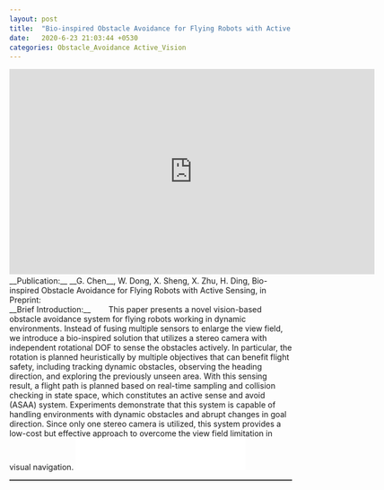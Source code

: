 ```yaml
---  
layout: post  
title:  "Bio-inspired Obstacle Avoidance for Flying Robots with Active Sensing"  
date:   2020-6-23 21:03:44 +0530  
categories: Obstacle_Avoidance Active_Vision 
---   
```

<center>
	<iframe width="651" height="366" src="https://www.youtube.com/embed/nkbnfcaqJ0g" frameborder="0" allow="accelerometer; autoplay; clipboard-write; encrypted-media; gyroscope; picture-in-picture" allowfullscreen></iframe>
</center>  
<!-- <img style="float: right;" src="/assets/head_quad.jpg" width="30%">  -->  
<!-- <iframe src="http://www.fufuok.com/" id="iframepage" name="iframepage" frameBorder=0 scrolling=no width="100%" onLoad="iFrameHeight()" ></iframe> -->
__Publication:__  
__G. Chen__, W. Dong, X. Sheng, X. Zhu, H. Ding, Bio-inspired Obstacle Avoidance for Flying Robots with Active Sensing, in Preprint: <https://arxiv.org/abs/2010.04977> <br>
__Brief Introduction:__   
&ensp;&ensp;&ensp;&ensp;This paper presents a novel vision-based obstacle avoidance system for flying robots working in dynamic environments. Instead of fusing multiple sensors to enlarge the view field, we introduce a bio-inspired solution that utilizes a stereo camera with independent rotational DOF to sense the obstacles actively. In particular, the rotation is planned heuristically by multiple objectives that can benefit flight safety, including tracking dynamic obstacles, observing the heading direction, and exploring the previously unseen area. With this sensing result, a flight path is planned based on real-time sampling and collision checking in state space, which constitutes an active sense and avoid (ASAA) system. Experiments demonstrate that this system is capable of handling environments with dynamic obstacles and abrupt changes in goal direction. Since only one stereo camera is utilized, this system provides a low-cost but effective approach to overcome the view field limitation in visual navigation.  
<img src="/assets/white.png" width="60%">   
<hr style="height:1px;border:none;border-top:1px solid #555555;" />   

   
 
